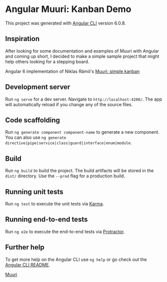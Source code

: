# Angular Muuri: Kanban Demo

This project was generated with [Angular CLI](https://github.com/angular/angular-cli) version 6.0.8.

## Inspiration

After looking for some documentation and examples of Muuri with Angular and coming up short, I decided to make a simple sample project that might help others looking for a stepping board.

Angular 6 implementation of Niklas Rämö's [Muuri: simple kanban](https://codepen.io/niklasramo/details/ppeMbK)

## Development server

Run `ng serve` for a dev server. Navigate to `http://localhost:4200/`. The app will automatically reload if you change any of the source files.

## Code scaffolding

Run `ng generate component component-name` to generate a new component. You can also use `ng generate directive|pipe|service|class|guard|interface|enum|module`.

## Build

Run `ng build` to build the project. The build artifacts will be stored in the `dist/` directory. Use the `--prod` flag for a production build.

## Running unit tests

Run `ng test` to execute the unit tests via [Karma](https://karma-runner.github.io).

## Running end-to-end tests

Run `ng e2e` to execute the end-to-end tests via [Protractor](http://www.protractortest.org/).

## Further help

To get more help on the Angular CLI use `ng help` or go check out the [Angular CLI README](https://github.com/angular/angular-cli/blob/master/README.md).

[Muuri](https://haltu.github.io/muuri/)
